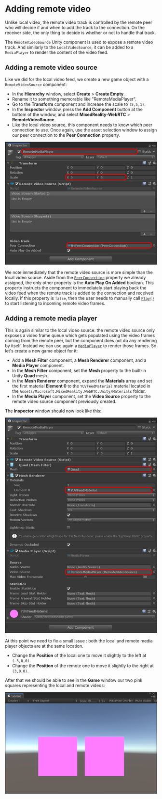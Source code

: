 # Adding remote video

Unlike local video, the remote video track is controlled by the remote peer who will decide if and when to add the track to the connection. On the receiver side, the only thing to decide is whether or not to handle that track.

The `RemoteVideoSource` Unity component is used to expose a remote video track. And similarly to the `LocalVideoSource`, it can be added to a `MediaPlayer` to render the content of the video feed.

## Adding a remote video source

Like we did for the local video feed, we create a new game object with a `RemoteVideoSource` component:

- In the **Hierarchy** window, select **Create** > **Create Empty**.
- Rename it to something memorable like "RemoteMediaPlayer".
- Go to the **Transform** component and increase the scale to `(5,5,1)`.
- In the **Inspector** window, press the **Add Component** button at the bottom of the window, and select **MixedReality-WebRTC** > **RemoteVideoSource**.
- Like the local video source, this component needs to know which peer connection to use. Once again, use the asset selection window to assign our peer connection to the **Peer Connection** property.

![Create a remote video source](helloworld-unity-13.png)

We note immediately that the remote video source is more simple than the local video source. Aside from the [`PeerConnection`](xref:Microsoft.MixedReality.WebRTC.Unity.RemoteVideoSource.PeerConnection) property we already assigned, the only other property is the **Auto Play On Added** boolean. This property instructs the component to immediately start playing back the video feed when the remote track is added to the connection and received locally. If this property is `false`, then the user needs to manually call [`Play()`](xref:Microsoft.MixedReality.WebRTC.Unity.RemoteVideoSource.Play) to start listening to incoming remote video frames.

## Adding a remote media player

This is again similar to the local video source: the remote video source only exposes a video frame queue which gets populated using the video frames coming from the remote peer, but the component does not do any rendering by itself. Instead we can use again a [`MediaPlayer`](xref:Microsoft.MixedReality.WebRTC.Unity.MediaPlayer) to render those frames. So let's create a new game object for it:

- Add a **Mesh Filter** component, a **Mesh Renderer** component, and a **Media Player** component.
- In the **Mesh Filter** component, set the **Mesh** property to the built-in Unity **Quad** mesh.
- In the **Mesh Renderer** component, expand the **Materials** array and set the first material **Element 0** to the  `YUVFeedMaterial` material located in the `Assets/Microsoft.MixedReality.WebRTC.Unity/Materials` folder.
- In the **Media Player** component, set the **Video Source** property to the remote video source component previously created.

The **Inspector** window should now look like this:

![Create a remote media player](helloworld-unity-14.png)

At this point we need to fix a small issue : both the local and remote media player objects are at the same location.

- Change the **Position** of the local one to move it slightly to the left at `(-3,0,0)`.
- Change the **Position** of the remote one to move it slightly to the right at `(3,0,0)`.

After that we should be able to see in the **Game** window our two pink squares representing the local and remote videos:

![The local and remote video players](helloworld-unity-15.png)
